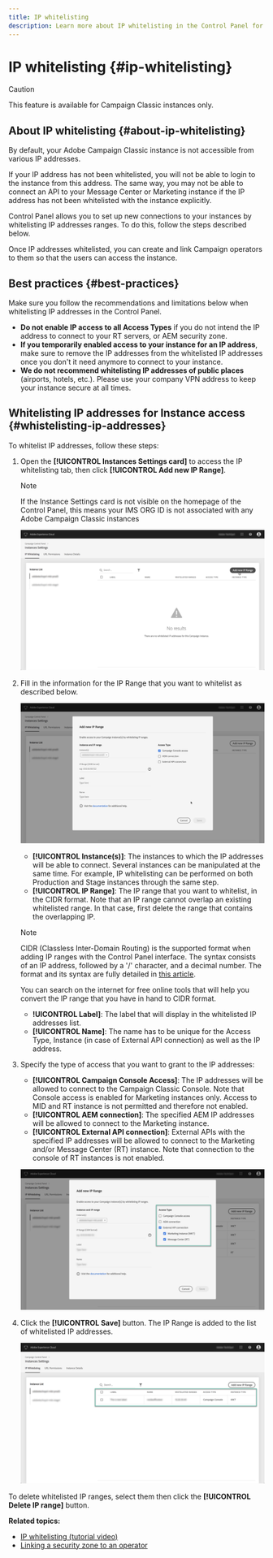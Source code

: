 ```yaml
---
title: IP whitelisting
description: Learn more about IP whitelisting in the Control Panel for instance access
---
```


# IP whitelisting {#ip-whitelisting}

>[!CAUTION]
>
This feature is available for Campaign Classic instances only.

## About IP whitelisting {#about-ip-whitelisting}

By default, your Adobe Campaign Classic instance is not accessible from various IP addresses.

If your IP address has not been whitelisted, you will not be able to login to the instance from this address. The same way, you may not be able to connect an API to your Message Center or Marketing instance if the IP address has not been whitelisted with the instance explicitly.

Control Panel allows you to set up new connections to your instances by whitelisting IP addresses ranges. To do this, follow the steps described below.

Once IP addresses whitelisted, you can create and link Campaign operators to them so that the users can access the instance.

## Best practices {#best-practices}

Make sure you follow the recommendations and limitations below when whitelisting IP addresses in the Control Panel.

* **Do not enable IP access to all Access Types** if you do not intend the IP address to connect to your RT servers, or AEM security zone.
* **If you temporarily enabled access to your instance for an IP address**, make sure to remove the IP addresses from the whitelisted IP addresses once you don't it need anymore to connect to your instance.
* **We do not recommend whitelisting IP addresses of public places** (airports, hotels, etc.). Please use your company VPN address to keep your instance secure at all times.

## Whitelisting IP addresses for Instance access {#whistelisting-ip-addresses}

To whitelist IP addresses, follow these steps:

1. Open the **[!UICONTROL Instances Settings card]** to access the IP whitelisting tab, then click **[!UICONTROL Add new IP Range]**.

    >[!NOTE]
    >
    If the Instance Settings card is not visible on the homepage of the Control Panel, this means your IMS ORG ID is not associated with any Adobe Campaign Classic instances

    ![](assets/ip_whitelist_list1.png)

1. Fill in the information for the IP Range that you want to whitelist as described below.

    ![](assets/ip_whitelist_add1.png)

    * **[!UICONTROL Instance(s)]**: The instances to which the IP addresses will be able to connect. Several instances can be manipulated at the same time. For example, IP whitelisting can be performed on both Production and Stage instances through the same step.
    * **[!UICONTROL IP Range]**: The IP range that you want to whitelist, in the CIDR format. Note that an IP range cannot overlap an existing whitelisted range. In that case, first delete the range that contains the overlapping IP.

    >[!NOTE]
    >
    >CIDR (Classless Inter-Domain Routing) is the supported format when adding IP ranges with the Control Panel interface. The syntax consists of an IP address, followed by a '/' character, and a decimal number. The format and its syntax are fully detailed in [this article](https://whatismyipaddress.com/cidr).
    >
    >You can search on the internet for free online tools that will help you convert the IP range that you have in hand to CIDR format.

    * **!UICONTROL Label]**: The label that will display in the whitelisted IP addresses list.
    * **[!UICONTROL Name]**: The name has to be unique for the Access Type, Instance (in case of External API connection) as well as the IP address.

1. Specify the type of access that you want to grant to the IP addresses:

    * **[!UICONTROL Campaign Console Access]**: The IP addresses will be allowed to connect to the Campaign Classic Console. Note that Console access is enabled for Marketing instances only. Access to MID and RT instance is not permitted and therefore not enabled.
    * **[!UICONTROL AEM connection]**: The specified AEM IP addresses will be allowed to connect to the Marketing instance.
    * **[!UICONTROL External API connection]**: External APIs with the specified IP addresses will be allowed to connect to the Marketing and/or Message Center (RT) instance. Note that connection to the console of RT instances is not enabled.

    ![](assets/ip_whitelist_acesstype.png)

1. Click the **[!UICONTROL Save]** button. The IP Range is added to the list of whitelisted IP addresses.

    ![](assets/ip_whitelist_added.png)

To delete whitelisted IP ranges, select them then click the **[!UICONTROL Delete IP range]** button.

**Related topics:**
* [IP whitelisting (tutorial video)](https://docs.adobe.com/content/help/en/campaign-learn/campaign-classic-tutorials/administrating/control-panel-acc/ip-whitelisting.html)
* [Linking a security zone to an operator](https://docs.campaign.adobe.com/doc/AC/en/INS_Additional_configurations_Configuring_Campaign_server.html#Linking_a_security_zone_to_an_operator)
